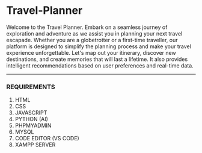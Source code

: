 # Travel-Planner
<p>Welcome to the Travel Planner. Embark on a seamless journey of exploration and adventure as we assist you in planning your next travel escapade. Whether you are a globetrotter or a first-time traveller, our platform is designed to simplify the planning process and make your travel experience unforgettable.
Let's map out your itinerary, discover new destinations, and create memories that will last a lifetime. It also provides intelligent recommendations based on user preferences and real-time data.</p> 

***
### REQUIREMENTS
1. HTML
2. CSS
3. JAVASCRIPT
4. PYTHON (AI)
5. PHPMYADMIN
6. MYSQL
7. CODE EDITOR (VS CODE)
8. XAMPP SERVER